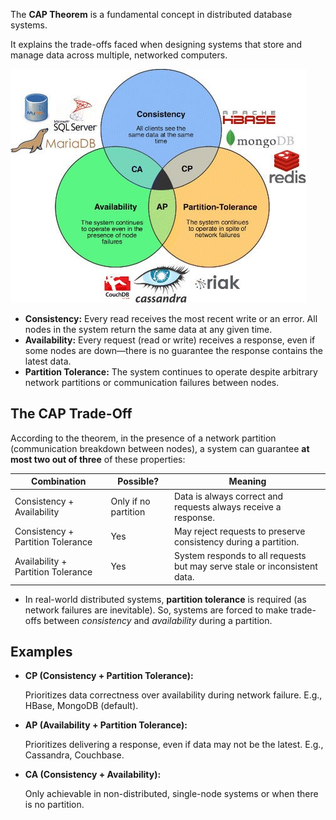 
The **CAP Theorem** is a fundamental concept in distributed database systems. 

It explains the trade-offs faced when designing systems that store and manage data across multiple, networked computers.

![Cap.jpg](Images/Cap.jpg)

- **Consistency:** Every read receives the most recent write or an error. All nodes in the system return the same data at any given time.
- **Availability:** Every request (read or write) receives a response, even if some nodes are down—there is no guarantee the response contains the latest data.
- **Partition Tolerance:** The system continues to operate despite arbitrary network partitions or communication failures between nodes.

## The CAP Trade-Off

According to the theorem, in the presence of a network partition (communication breakdown between nodes), a system can guarantee **at most two out of three** of these properties:

| Combination | Possible? | Meaning |
| --- | --- | --- |
| Consistency + Availability | Only if no partition | Data is always correct and requests always receive a response. |
| Consistency + Partition Tolerance | Yes | May reject requests to preserve consistency during a partition. |
| Availability + Partition Tolerance | Yes | System responds to all requests but may serve stale or inconsistent data. |
- In real-world distributed systems, **partition tolerance** is required (as network failures are inevitable). So, systems are forced to make trade-offs between *consistency* and *availability* during a partition.

## Examples

- **CP (Consistency + Partition Tolerance):**
    
    Prioritizes data correctness over availability during network failure. E.g., HBase, MongoDB (default).
    
- **AP (Availability + Partition Tolerance):**
    
    Prioritizes delivering a response, even if data may not be the latest. E.g., Cassandra, Couchbase.
    
- **CA (Consistency + Availability):**
    
    Only achievable in non-distributed, single-node systems or when there is no partition.